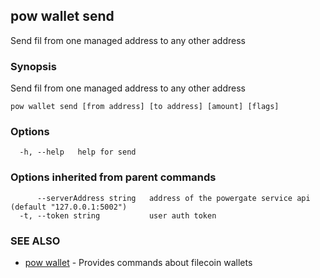 ## pow wallet send

Send fil from one managed address to any other address

### Synopsis

Send fil from one managed address to any other address

```
pow wallet send [from address] [to address] [amount] [flags]
```

### Options

```
  -h, --help   help for send
```

### Options inherited from parent commands

```
      --serverAddress string   address of the powergate service api (default "127.0.0.1:5002")
  -t, --token string           user auth token
```

### SEE ALSO

* [pow wallet](pow_wallet.md)	 - Provides commands about filecoin wallets

